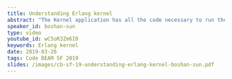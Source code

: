 ```yaml
---
title: Understanding Erlang kernel
abstract: "The Kernel application has all the code necessary to run the Erlang runtime system. Every application needs to include kernel application to be able to run. When starting an Erlang shell there are 39 processes running inside BEAM. What are those 39 processes and how do them work together to make BEAM tick? What exactly does Erlang kernel do and why does every application need it? What happened inside BEAM when you print a simple hello world to the screen? In this talk we will take a deep dive into Erlang's kernel and find out how beautiful Erlang's internal works."
speaker_id: boshan-sun
type: video
youtube_id: wC5oR3Zm6I0
keywords: Erlang kernel
date: 2019-03-26
tags: Code BEAM SF 2019
slides: /images/cb-sf-19-understanding-erlang-kernel-boshan-sun.pdf
---
```


